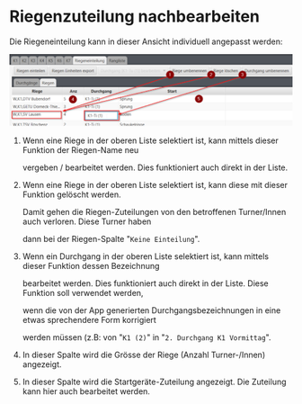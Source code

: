 # Riegenzuteilung nachbearbeiten

Die Riegeneinteilung kann in dieser Ansicht individuell angepasst werden:

![](<../assets/edit-riegen-planning2.png>)

1.  Wenn eine Riege in der oberen Liste selektiert ist, kann mittels dieser Funktion der Riegen-Name neu

    vergeben / bearbeitet werden. Dies funktioniert auch direkt in der Liste.
2.  Wenn eine Riege in der oberen Liste selektiert ist, kann diese mit dieser Funktion gelöscht werden.

    Damit gehen die Riegen-Zuteilungen von den betroffenen Turner/Innen auch verloren. Diese Turner haben

    dann bei der Riegen-Spalte "`Keine Einteilung`".
3.  Wenn ein Durchgang in der oberen Liste selektiert ist, kann mittels dieser Funktion dessen Bezeichnung

    bearbeitet werden. Dies funktioniert auch direkt in der Liste. Diese Funktion soll verwendet werden,

    wenn die von der App generierten Durchgangsbezeichnungen in eine etwas sprechendere Form korrigiert

    werden müssen (z.B: von "`K1 (2)`" in "`2. Durchgang K1 Vormittag`".
4. In dieser Spalte wird die Grösse der Riege (Anzahl Turner-/Innen) angezeigt.
5. In dieser Spalte wird die Startgeräte-Zuteilung angezeigt. Die Zuteilung kann hier auch bearbeitet werden.
